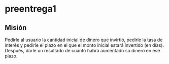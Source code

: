 # preentrega1

## Misión

Pedirle al usuario la cantidad inicial de dinero que invirtió, pedirle la tasa de interés y pedirle el plazo en el que el monto inicial estará invertido (en días). Después, darle un resultado de cuánto habrá aumentado su dinero en ese plazo.
